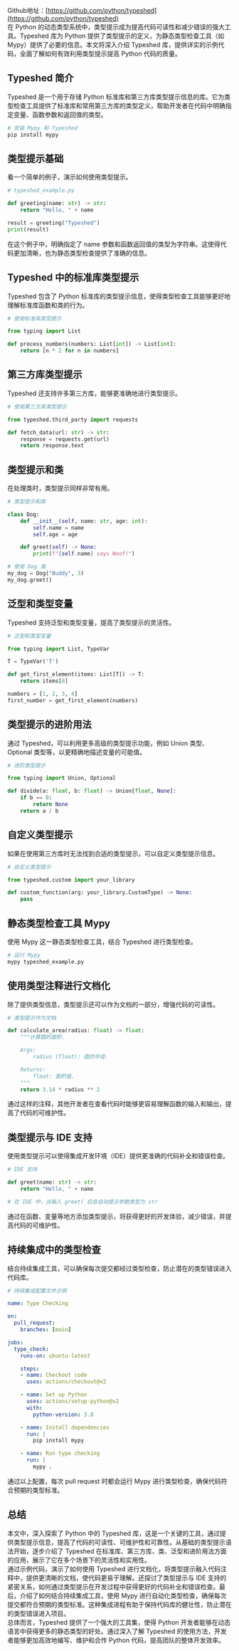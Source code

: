 Github地址：[https://github.com/python/typeshed](https://github.com/python/typeshed)<br />在 Python 的动态类型系统中，类型提示成为提高代码可读性和减少错误的强大工具。Typeshed 库为 Python 提供了类型提示的定义，为静态类型检查工具（如 Mypy）提供了必要的信息。本文将深入介绍 Typeshed 库，提供详实的示例代码，全面了解如何有效利用类型提示提高 Python 代码的质量。
<a name="ETLW8"></a>
## Typeshed 简介
Typeshed 是一个用于存储 Python 标准库和第三方库类型提示信息的库。它为类型检查工具提供了标准库和常用第三方库的类型定义，帮助开发者在代码中明确指定变量、函数参数和返回值的类型。
```bash
# 安装 Mypy 和 Typeshed
pip install mypy
```
<a name="UHLAv"></a>
## 类型提示基础
看一个简单的例子，演示如何使用类型提示。
```python
# typeshed_example.py

def greeting(name: str) -> str:
    return "Hello, " + name

result = greeting("Typeshed")
print(result)
```
在这个例子中，明确指定了 name 参数和函数返回值的类型为字符串。这使得代码更加清晰，也为静态类型检查提供了准确的信息。
<a name="fc7J2"></a>
## Typeshed 中的标准库类型提示
Typeshed 包含了 Python 标准库的类型提示信息，使得类型检查工具能够更好地理解标准库函数和类的行为。
```python
# 使用标准库类型提示

from typing import List

def process_numbers(numbers: List[int]) -> List[int]:
    return [n * 2 for n in numbers]
```
<a name="Jxbft"></a>
## 第三方库类型提示
Typeshed 还支持许多第三方库，能够更准确地进行类型提示。
```python
# 使用第三方库类型提示

from typeshed.third_party import requests

def fetch_data(url: str) -> str:
    response = requests.get(url)
    return response.text
```
<a name="OsKyc"></a>
## 类型提示和类
在处理类时，类型提示同样非常有用。
```python
# 类型提示和类

class Dog:
    def __init__(self, name: str, age: int):
        self.name = name
        self.age = age

    def greet(self) -> None:
        print(f"{self.name} says Woof!")

# 使用 Dog 类
my_dog = Dog("Buddy", 3)
my_dog.greet()
```
<a name="Prjve"></a>
## 泛型和类型变量
Typeshed 支持泛型和类型变量，提高了类型提示的灵活性。
```python
# 泛型和类型变量

from typing import List, TypeVar

T = TypeVar('T')

def get_first_element(items: List[T]) -> T:
    return items[0]

numbers = [1, 2, 3, 4]
first_number = get_first_element(numbers)
```
<a name="ubD4V"></a>
## 类型提示的进阶用法
通过 Typeshed，可以利用更多高级的类型提示功能，例如 Union 类型、Optional 类型等，以更精确地描述变量的可能值。
```python
# 进阶类型提示

from typing import Union, Optional

def divide(a: float, b: float) -> Union[float, None]:
    if b == 0:
        return None
    return a / b
```
<a name="flmM5"></a>
## 自定义类型提示
如果在使用第三方库时无法找到合适的类型提示，可以自定义类型提示信息。
```python
# 自定义类型提示

from typeshed.custom import your_library

def custom_function(arg: your_library.CustomType) -> None:
    pass
```
<a name="x2eZh"></a>
## 静态类型检查工具 Mypy
使用 Mypy 这一静态类型检查工具，结合 Typeshed 进行类型检查。
```bash
# 运行 Mypy
mypy typeshed_example.py
```
<a name="YK8cK"></a>
## 使用类型注释进行文档化
除了提供类型信息，类型提示还可以作为文档的一部分，增强代码的可读性。
```python
# 类型提示作为文档

def calculate_area(radius: float) -> float:
    """计算圆的面积.

    Args:
        radius (float): 圆的半径.

    Returns:
        float: 面积值.
    """
    return 3.14 * radius ** 2
```
通过这样的注释，其他开发者在查看代码时能够更容易理解函数的输入和输出，提高了代码的可维护性。
<a name="XAMx4"></a>
## 类型提示与 IDE 支持
使用类型提示可以使得集成开发环境（IDE）提供更准确的代码补全和错误检查。
```python
# IDE 支持

def greet(name: str) -> str:
    return "Hello, " + name

# 在 IDE 中，当输入 greet( 后会自动提示参数类型为 str
```
通过在函数、变量等地方添加类型提示，将获得更好的开发体验，减少错误，并提高代码的可维护性。
<a name="Jpgc8"></a>
## 持续集成中的类型检查
结合持续集成工具，可以确保每次提交都经过类型检查，防止潜在的类型错误进入代码库。
```yaml
# 持续集成配置文件示例

name: Type Checking

on:
  pull_request:
    branches: [main]

jobs:
  type_check:
    runs-on: ubuntu-latest

    steps:
    - name: Checkout code
      uses: actions/checkout@v2

    - name: Set up Python
      uses: actions/setup-python@v2
      with:
        python-version: 3.8

    - name: Install dependencies
      run: |
        pip install mypy

    - name: Run type checking
      run: |
        mypy .
```
通过以上配置，每次 pull request 时都会运行 Mypy 进行类型检查，确保代码符合预期的类型标准。
<a name="VA8kJ"></a>
## 总结
本文中，深入探索了 Python 中的 Typeshed 库，这是一个关键的工具，通过提供类型提示信息，提高了代码的可读性、可维护性和可靠性。从基础的类型提示语法开始，逐步介绍了 Typeshed 在标准库、第三方库、类、泛型和进阶用法方面的应用，展示了它在多个场景下的灵活性和实用性。<br />通过示例代码，演示了如何使用 Typeshed 进行文档化，将类型提示融入代码注释中，提供更清晰的文档，使代码更易于理解。还探讨了类型提示与 IDE 支持的紧密关系，如何通过类型提示在开发过程中获得更好的代码补全和错误检查。最后，介绍了如何结合持续集成工具，使用 Mypy 进行自动化类型检查，确保每次提交都符合预期的类型标准。这种集成进程有助于保持代码库的健壮性，防止潜在的类型错误进入项目。<br />总体而言，Typeshed 提供了一个强大的工具集，使得 Python 开发者能够在动态语言中获得更多的静态类型的好处。通过深入了解 Typeshed 的使用方法，开发者能够更加高效地编写、维护和合作 Python 代码，提高团队的整体开发效率。
